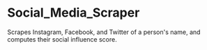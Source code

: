 # Social_Media_Scraper
Scrapes Instagram, Facebook, and Twitter of a person's name, and computes their social influence score.
